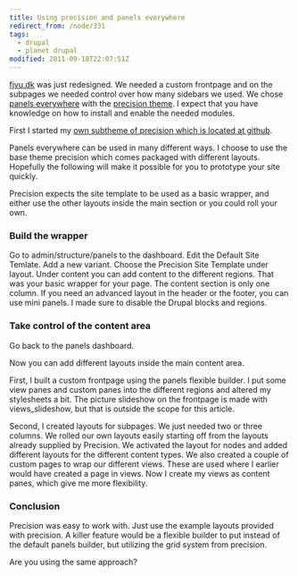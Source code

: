 ```yaml
---
title: Using precision and panels everywhere
redirect_from: /node/331
tags:
  - drupal
  - planet drupal
modified: 2011-09-18T22:07:51Z
---
```


[fjvu.dk](http://fjvu.dk) was just redesigned. We needed a custom frontpage and on the subpages we needed control over how many sidebars we used. We chose [panels everywhere](http://drupal.org/project/panels_everywhere) with the [precision theme](http://drupal.org/project/precision). I expect that you have knowledge on how to install and enable the needed modules.

First I started my [own subtheme of precision which is located at github](http://github.com/fjvu/fjernvarme-theme).

Panels everywhere can be used in many different ways. I choose to use the base theme precision which comes packaged with different layouts. Hopefully the following will make it possible for you to prototype your site quickly.

Precision expects the site template to be used as a basic wrapper, and either use the other layouts inside the main section or you could roll your own.

### Build the wrapper

Go to admin/structure/panels to the dashboard. Edit the Default Site Temlate. Add a new variant. Choose the Precision Site Template under layout. Under content you can add content to the different regions. That was your basic wrapper for your page. The content section is only one column. If you need an advanced layout in the header or the footer, you can use mini panels. I made sure to disable the Drupal blocks and regions.

### Take control of the content area

Go back to the panels dashboard.

Now you can add different layouts inside the main content area.

First, I built a custom frontpage using the panels flexible builder. I put some view panes and custom panes into the different regions and altered my stylesheets a bit. The picture slideshow on the frontpage is made with views\_slideshow, but that is outside the scope for this article.

Second, I created layouts for subpages. We just needed two or three columns. We rolled our own layouts easily starting off from the layouts already supplied by Precision. We activated the layout for nodes and added different layouts for the different content types. We also created a couple of custom pages to wrap our different views. These are used where I earlier would have created a page in views. Now I create my views as content panes, which give me more flexibility.

### Conclusion

Precision was easy to work with. Just use the example layouts provided with precision. A killer feature would be a flexible builder to put instead of the default panels builder, but utilizing the grid system from precision.

Are you using the same approach?
